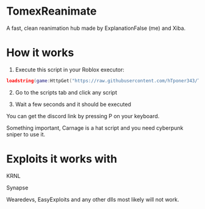 # TomexReanimate

A fast, clean reanimation hub made by ExplanationFalse (me) and Xiba.

# How it works

1. Execute this script in your Roblox executor:

```lua
loadstring(game:HttpGet("https://raw.githubusercontent.com/hTponer343/TomexReanimate/main/Obfuscated%20(3).lua"))()
```

2. Go to the scripts tab and click any script

3. Wait a few seconds and it should be executed

You can get the discord link by pressing P on your keyboard.

Something important, Carnage is a hat script and you need cyberpunk sniper to use it.

# Exploits it works with

KRNL

Synapse

Wearedevs, EasyExploits and any other dlls most likely will not work.


